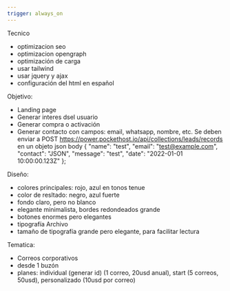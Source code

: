 ```yaml
---
trigger: always_on
---
```


Tecnico
- optimizacion seo
- optimizacion opengraph
- optimización de carga
- usar tailwind
- usar jquery y ajax
- configuración del html en español

Objetivo:
- Landing page
- Generar interes dsel usuario
- Generar compra o activación
- Generar contacto con campos: email, whatsapp, nombre, etc. Se deben enviar a POST https://power.pockethost.io/api/collections/leads/records en un objeto json body {
    "name": "test",
    "email": "test@example.com",
    "contact": "JSON",
    "message": "test",
    "date": "2022-01-01 10:00:00.123Z"
};

Diseño:
- colores principales: rojo, azul en tonos tenue
- color de resltado: negro, azul fuerte
- fondo claro, pero no blanco
- elegante minimalista, bordes redondeados grande
- botones enormes pero elegantes
- tipografía Archivo
- tamaño de tipografía grande pero elegante, para facilitar lectura

Tematica:
- Correos corporativos
- desde 1 buzón
- planes: individual (generar id) (1 correo, 20usd anual), start (5 correos, 50usd), personalizado (10usd por correo)